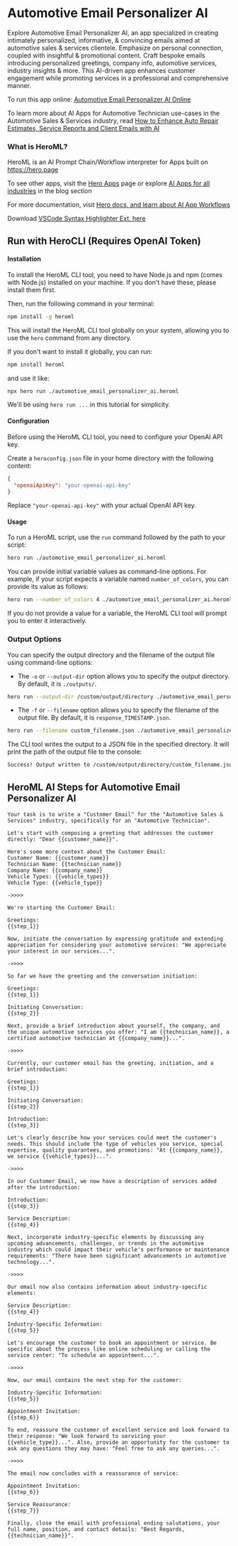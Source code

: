 # Automotive Email Personalizer AI

Explore Automotive Email Personalizer AI, an app specialized in creating intimately personalized, informative, & convincing emails aimed at automotive sales & services clientele. Emphasize on personal connection, coupled with insightful & promotional content. Craft bespoke emails introducing personalized greetings, company info, automotive services, industry insights & more. This AI-driven app enhances customer engagement while promoting services in a professional and comprehensive manner.

To run this app online: [Automotive Email Personalizer AI Online](https://hero.page/app/automotive-email-personalizer-ai-personalized-auto-service-connect/OFrIca8tQOQrn5kJPyEf)

To learn more about AI Apps for Automotive Technician use-cases in the Automotive Sales & Services industry, read [How to Enhance Auto Repair Estimates, Service Reports and Client Emails with AI](https://hero.page/blog/ai/automotive-sales-and-services/how-to-enhance-auto-repair-estimates-service-reports-and-client-emails-with-ai/170749)

### What is HeroML?
HeroML is an AI Prompt Chain/Workflow interpreter for Apps built on https://hero.page 

To see other apps, visit the [Hero Apps](https://hero.page/apps) page or explore [AI Apps for all industries](https://hero.page/blog) in the blog section

For more documentation, visit [Hero docs, and learn about AI App Workflows](https://hero.page/tutorials/introduction-to-heroml)

Download [VSCode Syntax Highlighter Ext. here](https://marketplace.visualstudio.com/items?itemName=hero-page.heroml)

## Run with HeroCLI (Requires OpenAI Token)

#### Installation

To install the HeroML CLI tool, you need to have Node.js and npm (comes with Node.js) installed on your machine. If you don't have these, please install them first. 

Then, run the following command in your terminal:

```bash
npm install -g heroml
```

This will install the HeroML CLI tool globally on your system, allowing you to use the `hero` command from any directory.

If you don't want to install it globally, you can run:

```bash
npm install heroml
```

and use it like:

```bash
npx hero run ./automotive_email_personalizer_ai.heroml
```

We'll be using `hero run ...` in this tutorial for simplicity.

#### Configuration

Before using the HeroML CLI tool, you need to configure your OpenAI API key. 

Create a `heroconfig.json` file in your home directory with the following content:

```json
{
  "openaiApiKey": "your-openai-api-key"
}
```

Replace `"your-openai-api-key"` with your actual OpenAI API key.

#### Usage

To run a HeroML script, use the `run` command followed by the path to your script:

```bash
hero run ./automotive_email_personalizer_ai.heroml
```

You can provide initial variable values as command-line options. For example, if your script expects a variable named `number_of_colors`, you can provide its value as follows:

```bash
hero run --number_of_colors 4 ./automotive_email_personalizer_ai.heroml
```

If you do not provide a value for a variable, the HeroML CLI tool will prompt you to enter it interactively.

### Output Options

You can specify the output directory and the filename of the output file using command-line options:

- The `-o` or `--output-dir` option allows you to specify the output directory. By default, it is `./outputs/`.

```bash
hero run --output-dir /custom/output/directory ./automotive_email_personalizer_ai.heroml
```

- The `-f` or `--filename` option allows you to specify the filename of the output file. By default, it is `response_TIMESTAMP.json`.

```bash
hero run --filename custom_filename.json ./automotive_email_personalizer_ai.heroml
```

The CLI tool writes the output to a JSON file in the specified directory. It will print the path of the output file to the console:

```bash
Success! Output written to /custom/output/directory/custom_filename.json
```


## HeroML AI Steps for Automotive Email Personalizer AI
```
Your task is to write a "Customer Email" for the "Automotive Sales & Services" industry, specifically for an "Automotive Technician". 

Let's start with composing a greeting that addresses the customer directly: "Dear {{customer_name}}".

Here's some more context about the Customer Email:
Customer Name: {{customer_name}}
Technician Name: {{technician_name}}
Company Name: {{company_name}}
Vehicle Types: {{vehicle_types}}
Vehicle Type: {{vehicle_type}}

->>>>

We're starting the Customer Email:

Greetings:
{{step_1}}

Now, initiate the conversation by expressing gratitude and extending appreciation for considering your automotive services: "We appreciate your interest in our services...".

->>>>

So far we have the greeting and the conversation initiation:

Greetings:
{{step_1}}

Initiating Conversation:
{{step_2}}

Next, provide a brief introduction about yourself, the company, and the unique automotive services you offer: "I am {{technician_name}}, a certified automotive technician at {{company_name}}...".

->>>>

Currently, our customer email has the greeting, initiation, and a brief introduction:

Greetings:
{{step_1}}

Initiating Conversation:
{{step_2}}

Introduction:
{{step_3}}

Let's clearly describe how your services could meet the customer's needs. This should include the type of vehicles you service, special expertise, quality guarantees, and promotions: "At {{company_name}}, we service {{vehicle_types}}...".

->>>>

In our Customer Email, we now have a description of services added after the introduction:

Introduction:
{{step_3}}

Service Description:
{{step_4}}

Next, incorporate industry-specific elements by discussing any upcoming advancements, challenges, or trends in the automotive industry which could impact their vehicle's performance or maintenance requirements: "There have been significant advancements in automotive technology...".

->>>>

Our email now also contains information about industry-specific elements:

Service Description:
{{step_4}}

Industry-Specific Information:
{{step_5}}

Let's encourage the customer to book an appointment or service. Be specific about the process like online scheduling or calling the service center: "To schedule an appointment...".

->>>>

Now, our email contains the next step for the customer:

Industry-Specific Information:
{{step_5}}

Appointment Invitation:
{{step_6}}

To end, reassure the customer of excellent service and look forward to their response: "We look forward to servicing your {{vehicle_type}}...". Also, provide an opportunity for the customer to ask any questions they may have: "Feel free to ask any queries...".

->>>>

The email now concludes with a reassurance of service:

Appointment Invitation:
{{step_6}}

Service Reassurance:
{{step_7}}

Finally, close the email with professional ending salutations, your full name, position, and contact details: "Best Regards, {{technician_name}}".


```

